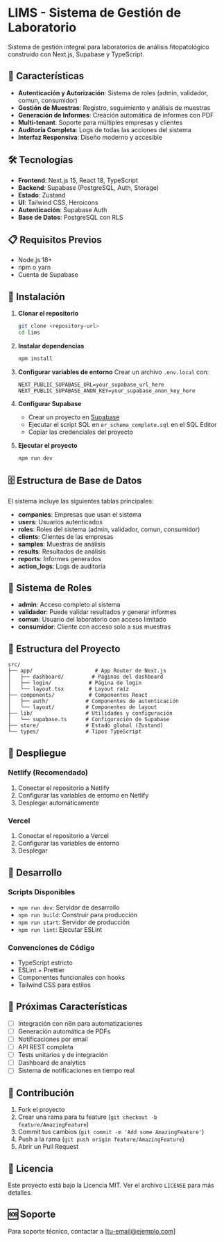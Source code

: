 # LIMS - Sistema de Gestión de Laboratorio

Sistema de gestión integral para laboratorios de análisis fitopatológico construido con Next.js, Supabase y TypeScript.

## 🚀 Características

- **Autenticación y Autorización**: Sistema de roles (admin, validador, comun, consumidor)
- **Gestión de Muestras**: Registro, seguimiento y análisis de muestras
- **Generación de Informes**: Creación automática de informes con PDF
- **Multi-tenant**: Soporte para múltiples empresas y clientes
- **Auditoría Completa**: Logs de todas las acciones del sistema
- **Interfaz Responsiva**: Diseño moderno y accesible

## 🛠️ Tecnologías

- **Frontend**: Next.js 15, React 18, TypeScript
- **Backend**: Supabase (PostgreSQL, Auth, Storage)
- **Estado**: Zustand
- **UI**: Tailwind CSS, Heroicons
- **Autenticación**: Supabase Auth
- **Base de Datos**: PostgreSQL con RLS

## 📋 Requisitos Previos

- Node.js 18+ 
- npm o yarn
- Cuenta de Supabase

## 🔧 Instalación

1. **Clonar el repositorio**
   ```bash
   git clone <repository-url>
   cd lims
   ```

2. **Instalar dependencias**
   ```bash
   npm install
   ```

3. **Configurar variables de entorno**
   Crear un archivo `.env.local` con:
   ```env
   NEXT_PUBLIC_SUPABASE_URL=your_supabase_url_here
   NEXT_PUBLIC_SUPABASE_ANON_KEY=your_supabase_anon_key_here
   ```

4. **Configurar Supabase**
   - Crear un proyecto en [Supabase](https://supabase.com)
   - Ejecutar el script SQL en `er_schema_complete.sql` en el SQL Editor
   - Copiar las credenciales del proyecto

5. **Ejecutar el proyecto**
   ```bash
   npm run dev
   ```

## 🗄️ Estructura de Base de Datos

El sistema incluye las siguientes tablas principales:

- **companies**: Empresas que usan el sistema
- **users**: Usuarios autenticados
- **roles**: Roles del sistema (admin, validador, comun, consumidor)
- **clients**: Clientes de las empresas
- **samples**: Muestras de análisis
- **results**: Resultados de análisis
- **reports**: Informes generados
- **action_logs**: Logs de auditoría

## 🔐 Sistema de Roles

- **admin**: Acceso completo al sistema
- **validador**: Puede validar resultados y generar informes
- **comun**: Usuario del laboratorio con acceso limitado
- **consumidor**: Cliente con acceso solo a sus muestras

## 📁 Estructura del Proyecto

```
src/
├── app/                    # App Router de Next.js
│   ├── dashboard/         # Páginas del dashboard
│   ├── login/            # Página de login
│   └── layout.tsx        # Layout raíz
├── components/           # Componentes React
│   ├── auth/            # Componentes de autenticación
│   └── layout/          # Componentes de layout
├── lib/                 # Utilidades y configuración
│   └── supabase.ts      # Configuración de Supabase
├── store/               # Estado global (Zustand)
└── types/               # Tipos TypeScript
```

## 🚀 Despliegue

### Netlify (Recomendado)

1. Conectar el repositorio a Netlify
2. Configurar las variables de entorno en Netlify
3. Desplegar automáticamente

### Vercel

1. Conectar el repositorio a Vercel
2. Configurar las variables de entorno
3. Desplegar

## 🔧 Desarrollo

### Scripts Disponibles

- `npm run dev`: Servidor de desarrollo
- `npm run build`: Construir para producción
- `npm run start`: Servidor de producción
- `npm run lint`: Ejecutar ESLint

### Convenciones de Código

- TypeScript estricto
- ESLint + Prettier
- Componentes funcionales con hooks
- Tailwind CSS para estilos

## 📝 Próximas Características

- [ ] Integración con n8n para automatizaciones
- [ ] Generación automática de PDFs
- [ ] Notificaciones por email
- [ ] API REST completa
- [ ] Tests unitarios y de integración
- [ ] Dashboard de analytics
- [ ] Sistema de notificaciones en tiempo real

## 🤝 Contribución

1. Fork el proyecto
2. Crear una rama para tu feature (`git checkout -b feature/AmazingFeature`)
3. Commit tus cambios (`git commit -m 'Add some AmazingFeature'`)
4. Push a la rama (`git push origin feature/AmazingFeature`)
5. Abrir un Pull Request

## 📄 Licencia

Este proyecto está bajo la Licencia MIT. Ver el archivo `LICENSE` para más detalles.

## 🆘 Soporte

Para soporte técnico, contactar a [tu-email@ejemplo.com]
